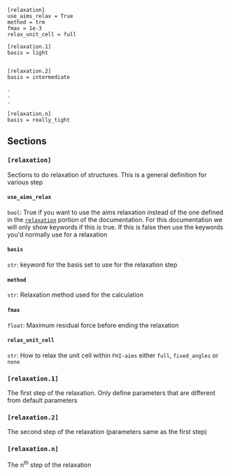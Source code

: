 ```
[relaxation]
use_aims_relax = True
method = trm
fmax = 1e-3
relax_unit_cell = full

[relaxation.1]
basis = light


[relaxation.2]
basis = intermediate

.
.
.

[relaxation.n]
basis = really_tight
```

## Sections

### `[relaxation]`

Sections to do relaxation of structures. This is a general definition for various step

#### `use_aims_relax`

`bool`: True if you want to use the aims relaxation instead of the one defined in the [`relaxation`](../../../Documentation/relaxation) portion of the documentation. For this documentation we will only show keywords if this is true. If this is false then use the keywords you'd normally use for a relaxation

#### `basis`

`str`: keyword for the basis set to use for the relaxation step

#### `method`

`str`: Relaxation method used for the calculation

#### `fmax`

`float`: Maximum residual force before ending the relaxation

#### `relax_unit_cell`

`str`: How to relax the unit cell within `FHI-aims` either `full`, `fixed_angles` or `none`

### `[relaxation.1]`

The first step of the relaxation. Only define parameters that are different from default parameters


### `[relaxation.2]`

The second step of the relaxation (parameters same as the first step)

### `[relaxation.n]`

The n<sup>th</sup> step of the relaxation

